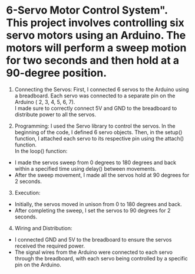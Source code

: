 # 6-Servo Motor Control System". This project involves controlling six servo motors using an Arduino. The motors will perform a sweep motion for two seconds and then hold at a 90-degree position.

1. Connecting the Servos:
First, I connected 6 servos to the Arduino using a breadboard. Each servo was connected to a separate pin on the Arduino ( 2, 3, 4, 5, 6, 7).  
I made sure to correctly connect 5V and GND to the breadboard to distribute power to all the servos.

 2. Programming:
I used the Servo library to control the servos. In the beginning of the code, I defined 6 servo objects. Then, in the setup() function, I attached each servo to its respective pin using the attach() function.  
In the loop() function:
- I made the servos sweep from 0 degrees to 180 degrees and back within a specified time using delay() between movements.
- After the sweep movement, I made all the servos hold at 90 degrees for 2 seconds.
3. Execution:
- Initially, the servos moved in unison from 0 to 180 degrees and back.
- After completing the sweep, I set the servos to 90 degrees for 2 seconds.

 4. Wiring and Distribution:
- I connected GND and 5V to the breadboard to ensure the servos received the required power.
- The signal wires from the Arduino were connected to each servo through the breadboard, with each servo being controlled by a specific pin on the Arduino.
